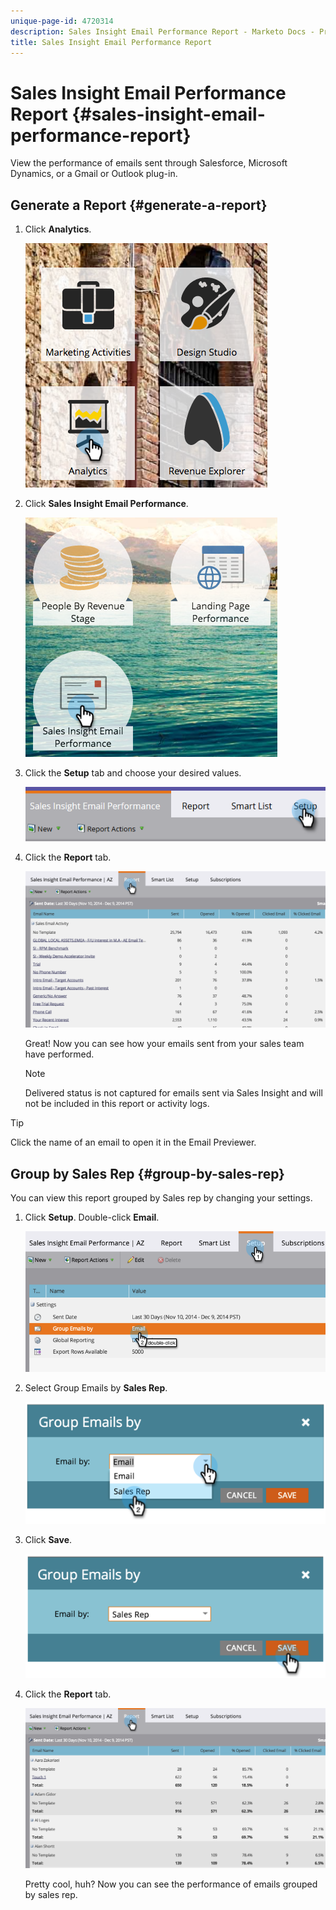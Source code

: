 ```yaml
---
unique-page-id: 4720314
description: Sales Insight Email Performance Report - Marketo Docs - Product Documentation
title: Sales Insight Email Performance Report
---
```


# Sales Insight Email Performance Report {#sales-insight-email-performance-report}

View the performance of emails sent through Salesforce, Microsoft Dynamics, or a Gmail or Outlook plug-in.

## Generate a Report {#generate-a-report}

1. Click **Analytics**.

   ![](assets/mainnav-analyticshand-small.png)

1. Click **Sales Insight Email Performance**.

   ![](assets/analytics-salesemailreporthand.png)

1. Click the **Setup** tab and choose your desired values.

   ![](assets/three.png)

1. Click the **Report** tab.

   ![](assets/image2014-12-9-12-3a5-3a35.png)

   Great! Now you can see how your emails sent from your sales team have performed.

   >[!NOTE]
   >
   >Delivered status is not captured for emails sent via Sales Insight and will not be included in this report or activity logs.

>[!TIP]
>
>Click the name of an email to open it in the Email Previewer.

## Group by Sales Rep {#group-by-sales-rep}

You can view this report grouped by Sales rep by changing your settings.

1. Click **Setup**. Double-click **Email**.

   ![](assets/image2014-12-9-12-3a12-3a19.png)

1. Select Group Emails by **Sales Rep**.

   ![](assets/image2014-12-9-12-3a16-3a42.png)

1. Click **Save**.

   ![](assets/image2014-12-9-12-3a17-3a39.png)

1. Click the **Report** tab.

   ![](assets/image2014-12-9-12-3a19-3a7.png)

   Pretty cool, huh? Now you can see the performance of emails grouped by sales rep.
